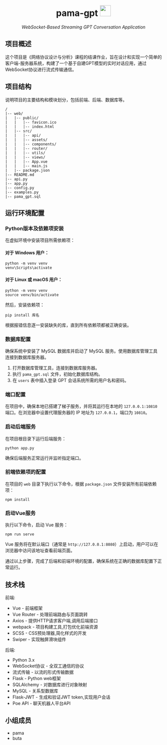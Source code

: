 <div align="center">

<h1>pama-gpt <img src="./web/public/favicon.ico" height="35"></h1>
<p><em>WebSocket-Based Streaming GPT Conversation Application</em></p>
</div>

## 项目概述

这个项目是《网络协议设计与分析》课程的结课作业，旨在设计和实现一个简单的客户端-服务器系统，构建了一个基于自建GPT模型的实时对话应用，通过WebSocket协议进行流式传输通信。

## 项目结构

说明项目的主要结构和模块划分，包括前端、后端、数据库等。

```
/
|-- web/
|   |-- public/
|   |   |-- favicon.ico
|   |   |-- index.html
|   |-- src/
|   |   |-- api/
|   |   |-- assets/
|   |   |-- components/
|   |   |-- router/
|   |   |-- utils/
|   |   |-- views/
|   |   |-- App.vue
|   |   |-- main.js
|   |-- package.json
|-- README.md
|-- api.py
|-- app.py
|-- config.py
|-- examples.py
|-- pama_gpt.sql
```

## 运行环境配置

### Python版本及依赖项安装

在虚拟环境中安装项目所需依赖项：

#### 对于 Windows 用户：

```
python -m venv venv
venv\Scripts\activate
```

#### 对于 Linux 或 macOS 用户：

```
python -m venv venv
source venv/bin/activate
```

然后，安装依赖项：

```
pip install 库名
```

根据报错信息逐一安装缺失的库，直到所有依赖项都被正确安装。

### 数据库配置

确保系统中安装了 MySQL 数据库并启动了 MySQL 服务。使用数据库管理工具连接到数据库服务器。

1. 打开数据库管理工具，连接到数据库服务器。
2. 执行 `pama_gpt.sql` 文件，初始化数据库结构。
3. 在 `users` 表中插入登录 GPT 会话系统所需的用户名和密码。

### 端口配置

在项目中，确保本地已搭建了梯子服务，并将其运行在本地的 `127.0.0.1:10810` 端口。在浏览器中设置代理服务器的 IP 地址为 `127.0.0.1`，端口为 `10810`。

### 启动后端服务

在项目根目录下运行后端服务：

```
python app.py
```

确保后端服务正常运行并监听指定端口。

### 前端依赖项的配置

在项目的 `web` 目录下执行以下命令，根据 `package.json` 文件安装所有前端依赖项：

```
npm install
```

### 启动Vue服务

执行以下命令，启动 Vue 服务：

```
npm run serve
```

Vue 服务将在默认端口（通常是 `http://127.0.0.1:8080`）上启动，用户可以在浏览器中访问该地址查看前端页面。

通过以上步骤，完成了后端和前端环境的配置，确保系统在正确的数据库配置下正常运行。

## 技术栈

前端:

- Vue - 前端框架
- Vue Router - 处理前端路由与页面跳转
- Axios - 提供HTTP请求客户端,调用后端接口
- webpack - 项目构建工具,打包优化前端资源
- SCSS - CSS预处理器,简化样式的开发
- Swiper - 实现触屏滑块组件

后端:

- Python 3.x
- WebSocket协议 - 全双工通信的协议
- 流式传输 - 以流的形式传输数据
- Flask - Python web框架
- SQLAlchemy - 对数据库进行对象映射
- MySQL - 关系型数据库
- Flask-JWT - 生成和验证JWT token,实现用户会话
- Poe API - 聊天机器人平台API

## 小组成员

- pama
- buta
